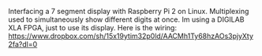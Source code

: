Interfacing a 7 segment display with Raspberry Pi 2 on Linux.
Multiplexing used to simultaneously show different digits at once.
Im using a DIGILAB XLA FPGA, just to use its display.
Here is the wiring:
https://www.dropbox.com/sh/15x19ytim32p0ld/AACMh1Ty68hzAOs3pjyXty2fa?dl=0
